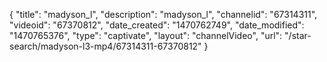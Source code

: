 {
    "title": "madyson_l",
    "description": "madyson_l",
    "channelid": "67314311",
    "videoid": "67370812",
    "date_created": "1470762749",
    "date_modified": "1470765376",
    "type": "captivate",
    "layout": "channelVideo",
    "url": "\/star-search\/madyson-l3-mp4\/67314311-67370812"
}